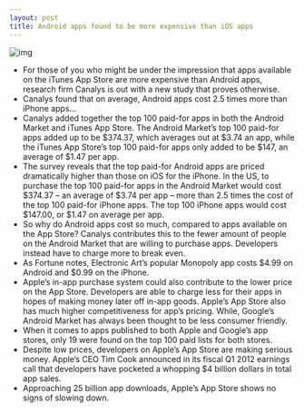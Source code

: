 ```yaml
---
layout: post
title: Android apps found to be more expensive than iOS apps
---
```

![img](http://media.idownloadblog.com/wp-content/uploads/2012/02/app-store-hits-billion-downloads-670x351-e1340350257328.jpeg)
* For those of you who might be under the impression that apps available on the iTunes App Store are more expensive than Android apps, research firm Canalys is out with a new study that proves otherwise.
* Canalys found that on average, Android apps cost 2.5 times more than iPhone apps…
* Canalys added together the top 100 paid-for apps in both the Android Market and iTunes App Store. The Android Market’s top 100 paid-for apps added up to be $374.37, which averages out at $3.74 an app, while the iTunes App Store’s top 100 paid-for apps only added to be $147, an average of $1.47 per app.
* The survey reveals that the top paid-for Android apps are priced dramatically higher than those on iOS for the iPhone. In the US, to purchase the top 100 paid-for apps in the Android Market would cost $374.37 – an average of $3.74 per app – more than 2.5 times the cost of the top 100 paid-for iPhone apps. The top 100 iPhone apps would cost $147.00, or $1.47 on average per app.
* So why do Android apps cost so much, compared to apps available on the App Store? Canalys contributes this to the fewer amount of people on the Android Market that are willing to purchase apps. Developers instead have to charge more to break even.
* As Fortune notes, Electronic Art’s popular Monopoly app costs $4.99 on Android and $0.99 on the iPhone.
* Apple’s in-app purchase system could also contribute to the lower price on the App Store. Developers are able to charge less for their apps in hopes of making money later off in-app goods. Apple’s App Store also has much higher competitiveness for app’s pricing. While, Google’s Android Market has always been thought to be less consumer friendly.
* When it comes to apps published to both Apple and Google’s app stores, only 19 were found on the top 100 paid lists for both stores.
* Despite low prices, developers on Apple’s App Store are making serious money. Apple’s CEO Tim Cook announced in its fiscal Q1 2012 earnings call that developers have pocketed a whopping $4 billion dollars in total app sales.
* Approaching 25 billion app downloads, Apple’s App Store shows no signs of slowing down.


